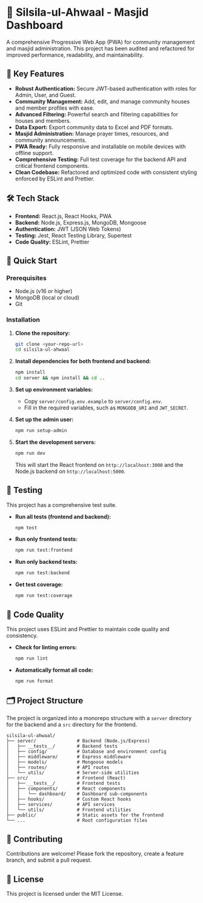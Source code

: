 # 🕌 Silsila-ul-Ahwaal - Masjid Dashboard

A comprehensive Progressive Web App (PWA) for community management and masjid administration. This project has been audited and refactored for improved performance, readability, and maintainability.

## 🌟 Key Features

- **Robust Authentication:** Secure JWT-based authentication with roles for Admin, User, and Guest.
- **Community Management:** Add, edit, and manage community houses and member profiles with ease.
- **Advanced Filtering:** Powerful search and filtering capabilities for houses and members.
- **Data Export:** Export community data to Excel and PDF formats.
- **Masjid Administration:** Manage prayer times, resources, and community announcements.
- **PWA Ready:** Fully responsive and installable on mobile devices with offline support.
- **Comprehensive Testing:** Full test coverage for the backend API and critical frontend components.
- **Clean Codebase:** Refactored and optimized code with consistent styling enforced by ESLint and Prettier.

## 🛠️ Tech Stack

- **Frontend:** React.js, React Hooks, PWA
- **Backend:** Node.js, Express.js, MongoDB, Mongoose
- **Authentication:** JWT (JSON Web Tokens)
- **Testing:** Jest, React Testing Library, Supertest
- **Code Quality:** ESLint, Prettier

## 🚀 Quick Start

### Prerequisites

- Node.js (v16 or higher)
- MongoDB (local or cloud)
- Git

### Installation

1.  **Clone the repository:**

    ```bash
    git clone <your-repo-url>
    cd silsila-ul-ahwaal
    ```

2.  **Install dependencies for both frontend and backend:**

    ```bash
    npm install
    cd server && npm install && cd ..
    ```

3.  **Set up environment variables:**
    - Copy `server/config.env.example` to `server/config.env`.
    - Fill in the required variables, such as `MONGODB_URI` and `JWT_SECRET`.

4.  **Set up the admin user:**

    ```bash
    npm run setup-admin
    ```

5.  **Start the development servers:**
    ```bash
    npm run dev
    ```
    This will start the React frontend on `http://localhost:3000` and the Node.js backend on `http://localhost:5000`.

## 🧪 Testing

This project has a comprehensive test suite.

- **Run all tests (frontend and backend):**

  ```bash
  npm test
  ```

- **Run only frontend tests:**

  ```bash
  npm run test:frontend
  ```

- **Run only backend tests:**

  ```bash
  npm run test:backend
  ```

- **Get test coverage:**
  ```bash
  npm run test:coverage
  ```

## 💅 Code Quality

This project uses ESLint and Prettier to maintain code quality and consistency.

- **Check for linting errors:**

  ```bash
  npm run lint
  ```

- **Automatically format all code:**
  ```bash
  npm run format
  ```

## 🗂️ Project Structure

The project is organized into a monorepo structure with a `server` directory for the backend and a `src` directory for the frontend.

```
silsila-ul-ahwaal/
├── server/               # Backend (Node.js/Express)
│   ├── __tests__/        # Backend tests
│   ├── config/           # Database and environment config
│   ├── middleware/       # Express middleware
│   ├── models/           # Mongoose models
│   ├── routes/           # API routes
│   └── utils/            # Server-side utilities
├── src/                  # Frontend (React)
│   ├── __tests__/        # Frontend tests
│   ├── components/       # React components
│   │   └── dashboard/    # Dashboard sub-components
│   ├── hooks/            # Custom React hooks
│   ├── services/         # API services
│   └── utils/            # Frontend utilities
├── public/               # Static assets for the frontend
└── ...                   # Root configuration files
```

## 🤝 Contributing

Contributions are welcome! Please fork the repository, create a feature branch, and submit a pull request.

## 📄 License

This project is licensed under the MIT License.
